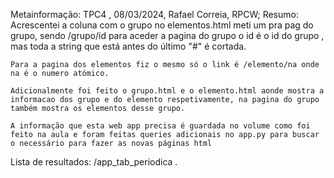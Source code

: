 Metainformação: TPC4 , 08/03/2024, Rafael Correia, RPCW;
Resumo:
    Acrescentei a coluna com o grupo no elementos.html
    meti um <a> pra pag do grupo, sendo /grupo/id para aceder a pagina do grupo
    o id é o id do grupo , mas toda a string que está antes do último "#" é cortada.

    Para a pagina dos elementos fiz o mesmo só o link é /elemento/na onde na é o numero atómico.

    Adicionalmente foi feito o grupo.html e o elemento.html aonde mostra a informacao dos grupo e do elemento respetivamente, na pagina do grupo também mostra os elementos desse grupo.

    A informação que esta web app precisa é guardada no volume como foi feito na aula e foram feitas queries adicionais no app.py para buscar o necessário para fazer as novas páginas html 
Lista de resultados: /app_tab_periodica .